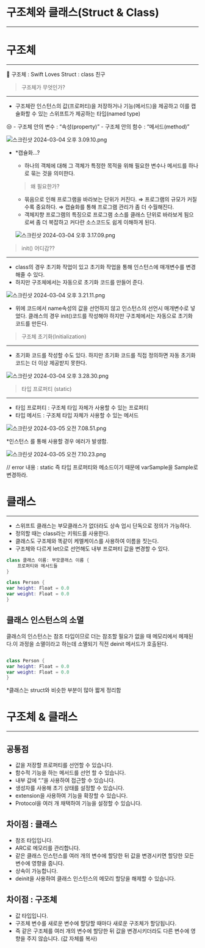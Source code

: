 # 구조체와 클래스(Struct & Class)

---

# 구조체

---

<aside>
🐍 구조체 : Swift Loves Struct
           : class 친구

</aside>

> 구조체가 무엇인가?
> 

---

- 구조체란 인스턴스의 값(프로퍼티)을 저장하거나 기능(메서드)을 제공하고 이를 캡슐화할 수 있는 스위프트가 제공하는 타입(named type)

<aside>
😒 - 구조체 안의 변수 : “속성(property)”
- 구조체 안의 함수 : “메서드(method)”

</aside>

![스크린샷 2024-03-04 오후 3.09.10.png](%E1%84%80%E1%85%AE%E1%84%8C%E1%85%A9%E1%84%8E%E1%85%A6%E1%84%8B%E1%85%AA%20%E1%84%8F%E1%85%B3%E1%86%AF%E1%84%85%E1%85%A2%E1%84%89%E1%85%B3(Struct%20&%20Class)%2097626a314aa847878f964abaf0f1a21b/%25E1%2584%2589%25E1%2585%25B3%25E1%2584%258F%25E1%2585%25B3%25E1%2584%2585%25E1%2585%25B5%25E1%2586%25AB%25E1%2584%2589%25E1%2585%25A3%25E1%2586%25BA_2024-03-04_%25E1%2584%258B%25E1%2585%25A9%25E1%2584%2592%25E1%2585%25AE_3.09.10.png)

- *캡슐화…?
    - 하나의 객체에 대해 그 객체가 특정한 목적을 위해 필요한 변수나 메서드를 하나로 묶는 것을 의미한다.
    
    > 왜 필요한가?
    > 
    - 묶음으로 인해 프로그램을 바라보는 단위가 커진다. ⇒ 프로그램의 규모가 커질수록 중요하다. ⇒ 캡슐화를 통해 프로그램 관리가 좀 더 수월해진다.
    - 객체지향 프로그램의 특징으로 프로그램 소스를 클래스 단위로 바라보게 됨으로써 좀 더 복잡하고 커다란 소스코드도 쉽게 이해하게 된다.
    
    ![스크린샷 2024-03-04 오후 3.17.09.png](%E1%84%80%E1%85%AE%E1%84%8C%E1%85%A9%E1%84%8E%E1%85%A6%E1%84%8B%E1%85%AA%20%E1%84%8F%E1%85%B3%E1%86%AF%E1%84%85%E1%85%A2%E1%84%89%E1%85%B3(Struct%20&%20Class)%2097626a314aa847878f964abaf0f1a21b/%25E1%2584%2589%25E1%2585%25B3%25E1%2584%258F%25E1%2585%25B3%25E1%2584%2585%25E1%2585%25B5%25E1%2586%25AB%25E1%2584%2589%25E1%2585%25A3%25E1%2586%25BA_2024-03-04_%25E1%2584%258B%25E1%2585%25A9%25E1%2584%2592%25E1%2585%25AE_3.17.09.png)
    

> init() 어디감??
> 

---

- class의 경우 초기화 작업이 있고 초기화 작업을 통해 인스턴스에 매개변수를 변경해줄 수 있다.
- 하지만 구조체에서는 자동으로 초기화 코드를 만들어 준다.

![스크린샷 2024-03-04 오후 3.21.11.png](%E1%84%80%E1%85%AE%E1%84%8C%E1%85%A9%E1%84%8E%E1%85%A6%E1%84%8B%E1%85%AA%20%E1%84%8F%E1%85%B3%E1%86%AF%E1%84%85%E1%85%A2%E1%84%89%E1%85%B3(Struct%20&%20Class)%2097626a314aa847878f964abaf0f1a21b/%25E1%2584%2589%25E1%2585%25B3%25E1%2584%258F%25E1%2585%25B3%25E1%2584%2585%25E1%2585%25B5%25E1%2586%25AB%25E1%2584%2589%25E1%2585%25A3%25E1%2586%25BA_2024-03-04_%25E1%2584%258B%25E1%2585%25A9%25E1%2584%2592%25E1%2585%25AE_3.21.11.png)

- 위에 코드에서 name속성의 값을 선언하지 않고 인스턴스의 선언시 매개변수로 넣었다. 클래스의 경우 init()코드를 작성해야 하지만 구조체에서는 자동으로 초기화 코드를 만든다.

> 구조체 초기화(Initialization)
> 

---

- 초기화 코드를 작성할 수도 있다. 하지만 초기화 코드를 직접 정의하면 자동 초기화 코드는 더 이상 제공받지 못한다.

![스크린샷 2024-03-04 오후 3.28.30.png](%E1%84%80%E1%85%AE%E1%84%8C%E1%85%A9%E1%84%8E%E1%85%A6%E1%84%8B%E1%85%AA%20%E1%84%8F%E1%85%B3%E1%86%AF%E1%84%85%E1%85%A2%E1%84%89%E1%85%B3(Struct%20&%20Class)%2097626a314aa847878f964abaf0f1a21b/%25E1%2584%2589%25E1%2585%25B3%25E1%2584%258F%25E1%2585%25B3%25E1%2584%2585%25E1%2585%25B5%25E1%2586%25AB%25E1%2584%2589%25E1%2585%25A3%25E1%2586%25BA_2024-03-04_%25E1%2584%258B%25E1%2585%25A9%25E1%2584%2592%25E1%2585%25AE_3.28.30.png)

> 타입 프로퍼티 (static)
> 

---

- 타입 프로퍼티 : 구조체 타입 자체가 사용할 수 있는 프로퍼티
- 타입 메서드 : 구조체 타입 자체가 사용할 수 있는 메서드

![스크린샷 2024-03-05 오전 7.08.51.png](%E1%84%80%E1%85%AE%E1%84%8C%E1%85%A9%E1%84%8E%E1%85%A6%E1%84%8B%E1%85%AA%20%E1%84%8F%E1%85%B3%E1%86%AF%E1%84%85%E1%85%A2%E1%84%89%E1%85%B3(Struct%20&%20Class)%2097626a314aa847878f964abaf0f1a21b/%25E1%2584%2589%25E1%2585%25B3%25E1%2584%258F%25E1%2585%25B3%25E1%2584%2585%25E1%2585%25B5%25E1%2586%25AB%25E1%2584%2589%25E1%2585%25A3%25E1%2586%25BA_2024-03-05_%25E1%2584%258B%25E1%2585%25A9%25E1%2584%258C%25E1%2585%25A5%25E1%2586%25AB_7.08.51.png)

*인스턴스 를 통해 사용할 경우 에러가 발생함.

![스크린샷 2024-03-05 오전 7.10.23.png](%E1%84%80%E1%85%AE%E1%84%8C%E1%85%A9%E1%84%8E%E1%85%A6%E1%84%8B%E1%85%AA%20%E1%84%8F%E1%85%B3%E1%86%AF%E1%84%85%E1%85%A2%E1%84%89%E1%85%B3(Struct%20&%20Class)%2097626a314aa847878f964abaf0f1a21b/%25E1%2584%2589%25E1%2585%25B3%25E1%2584%258F%25E1%2585%25B3%25E1%2584%2585%25E1%2585%25B5%25E1%2586%25AB%25E1%2584%2589%25E1%2585%25A3%25E1%2586%25BA_2024-03-05_%25E1%2584%258B%25E1%2585%25A9%25E1%2584%258C%25E1%2585%25A5%25E1%2586%25AB_7.10.23.png)

// error 내용 : static 즉 타입 프로퍼티와 메소드이기 때문에 varSample을 Sample로 변경하라.

# 클래스

---

- 스위프트 클래스는 부모클래스가 없더라도 상속 업시 단독으로 정의가 가능하다.
- 정의할 때는 class라는 키워드를 사용한다.
- 클래스도 구조체와 똑같이 케멜케이스를 사용하여 이름을 짓는다.
- 구조체와 다르게 let으로 선언해도 내부 프로퍼티 값을 변경할 수 있다.

```swift
class 클래스 이름: 부모클래스 이름 {
	프로퍼티와 메서드들
}

```

```swift
class Person {
var height: Float = 0.0
var weight: Float = 0.0
}

```

## 클래스 인스턴스의 소멸

클래스의 인스턴스는 참조 타입이므로 더는 참조할 필요가 없을 때 메모리에서 헤재된다.이 과정을 소멸이라고 하는데 소멸되기 직전 deinit 메서드가 호출된다.

```swift

class Person {
var height: Float = 0.0
var weight: Float = 0.0
}

```

*클래스는 struct와 비슷한 부분이 많아 짧게 정리함

# 구조체 & 클래스

---

## 공통점

- 값을 저장할 프로퍼티를 선언할 수 있습니다.
- 함수적 기능을 하는 메서드를 선언 할 수 있습니다.
- 내부 값에 “.”을 사용하여 접근할 수 있습니다.
- 생성자를 사용해 초기 상태를 설정할 수 있습니다.
- extension을 사용하여 기능을 확장할 수 있습니다.
- Protocol을 여러 개 채택하여 기능을 설정할 수 있습니다.

## 차이점  : 클래스

- 참조 타입입니다.
- ARC로 메모리를 관리합니다.
- 같은 클래스 인스턴스를 여러 개의 변수에 할당한 뒤 값을 변경시키면 할당한 모든 변수에 영향을 줍니다.
- 상속이 가능합니다.
- deinit을 사용하여 클래스 인스턴스의 메모리 할당을 해제할 수 있습니다.

## 차이점 : 구조체

- 값 타입입니다.
- 구조체 변수를 새로운 변수에 할당할 때마다 새로운 구조체가 할당됩니다.
- 즉 같은 구조체를 여러 개의 변수에 할당한 뒤 값을 변경시키더라도 다른 변수에 영향을 주지 않습니다. (값 자체를 복사)